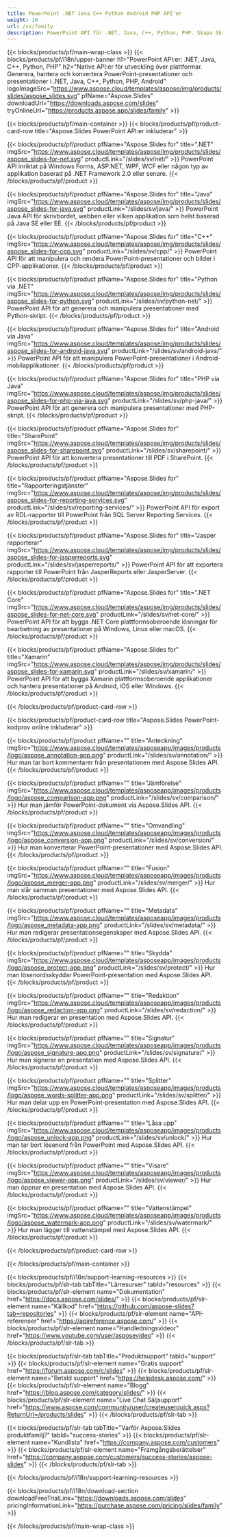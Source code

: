 ```yaml
---
title: PowerPoint .NET Java C++ Python Android PHP API'er
weight: 10
url: /sv/family
description: PowerPoint API för .NET, Java, C++, Python, PHP. Skapa Skriv Redigera Rendera Skriv ut PowerPoint PPT, PPTX, ODP. Exportera bilder i SSRS och JasperReports
---
```


{{< blocks/products/pf/main-wrap-class >}}
{{< blocks/products/pf/i18n/upper-banner h1="PowerPoint API:er: .NET, Java, C++, Python, PHP" h2="Native API:er för utveckling över plattformar. Generera, hantera och konvertera PowerPoint-presentationer och presentationer i .NET, Java, C++, Python, PHP, Android" logoImageSrc="https://www.aspose.cloud/templates/aspose/img/products/slides/aspose_slides.svg" pfName="Aspose.Slides" downloadUrl="https://downloads.aspose.com/slides" tryOnlineUrl="https://products.aspose.app/slides/family" >}}

{{< blocks/products/pf/main-container >}}
{{< blocks/products/pf/product-card-row title="Aspose.Slides PowerPoint API:er inkluderar" >}}

{{< blocks/products/pf/product pfName="Aspose.Slides for" title=".NET" imgSrc="https://www.aspose.cloud/templates/aspose/img/products/slides/aspose_slides-for-net.svg" productLink="/slides/sv/net/" >}}
PowerPoint API inriktat på Windows Forms, ASP.NET, WPF, WCF eller någon typ av applikation baserad på .NET Framework 2.0 eller senare.
{{< /blocks/products/pf/product >}}

{{< blocks/products/pf/product pfName="Aspose.Slides for" title="Java" imgSrc="https://www.aspose.cloud/templates/aspose/img/products/slides/aspose_slides-for-java.svg" productLink="/slides/sv/java/" >}}
PowerPoint Java API för skrivbordet, webben eller vilken applikation som helst baserad på Java SE eller EE.
{{< /blocks/products/pf/product >}}

{{< blocks/products/pf/product pfName="Aspose.Slides for" title="C++" imgSrc="https://www.aspose.cloud/templates/aspose/img/products/slides/aspose_slides-for-cpp.svg" productLink="/slides/sv/cpp/" >}}
PowerPoint API för att manipulera och rendera PowerPoint-presentationer och bilder i CPP-applikationer.
{{< /blocks/products/pf/product >}}

{{< blocks/products/pf/product pfName="Aspose.Slides for" title="Python via .NET" imgSrc="https://www.aspose.cloud/templates/aspose/img/products/slides/aspose_slides-for-python.svg" productLink="/slides/sv/python-net/" >}}
PowerPoint API för att generera och manipulera presentationer med Python-skript.
{{< /blocks/products/pf/product >}}

{{< blocks/products/pf/product pfName="Aspose.Slides for" title="Android via Java" imgSrc="https://www.aspose.cloud/templates/aspose/img/products/slides/aspose_slides-for-android-java.svg" productLink="/slides/sv/android-java/" >}}
PowerPoint API för att manipulera PowerPoint-presentationer i Android-mobilapplikationer.
{{< /blocks/products/pf/product >}}

{{< blocks/products/pf/product pfName="Aspose.Slides for" title="PHP via Java" imgSrc="https://www.aspose.cloud/templates/aspose/img/products/slides/aspose_slides-for-php-via-java.svg" productLink="/slides/sv/php-java/" >}}
PowerPoint API för att generera och manipulera presentationer med PHP-skript.
{{< /blocks/products/pf/product >}}

{{< blocks/products/pf/product pfName="Aspose.Slides for" title="SharePoint" imgSrc="https://www.aspose.cloud/templates/aspose/img/products/slides/aspose_slides-for-sharepoint.svg" productLink="/slides/sv/sharepoint/" >}}
PowerPoint API för att konvertera presentationer till PDF i SharePoint.
{{< /blocks/products/pf/product >}}

{{< blocks/products/pf/product pfName="Aspose.Slides for" title="Rapporteringstjänster" imgSrc="https://www.aspose.cloud/templates/aspose/img/products/slides/aspose_slides-for-reporting-services.svg" productLink="/slides/sv/reporting-services/" >}}
PowerPoint API för export av RDL-rapporter till PowerPoint från SQL Server Reporting Services.
{{< /blocks/products/pf/product >}}

{{< blocks/products/pf/product pfName="Aspose.Slides for" title="Jasper rapporterar" imgSrc="https://www.aspose.cloud/templates/aspose/img/products/slides/aspose_slides-for-jasperreports.svg" productLink="/slides/sv/jasperreports/" >}}
PowerPoint API för att exportera rapporter till PowerPoint från JasperReports eller JasperServer.
{{< /blocks/products/pf/product >}}

{{< blocks/products/pf/product pfName="Aspose.Slides for" title=".NET Core" imgSrc="https://www.aspose.cloud/templates/aspose/img/products/slides/aspose_slides-for-net-core.svg" productLink="/slides/sv/net-core/" >}}
PowerPoint API för att bygga .NET Core plattformsoberoende lösningar för bearbetning av presentationer på Windows, Linux eller macOS.
{{< /blocks/products/pf/product >}}

{{< blocks/products/pf/product pfName="Aspose.Slides for" title="Xamarin" imgSrc="https://www.aspose.cloud/templates/aspose/img/products/slides/aspose_slides-for-xamarin.svg" productLink="/slides/sv/xamarin/" >}}
PowerPoint API för att bygga Xamarin plattformsoberoende applikationer och hantera presentationer på Android, iOS eller Windows.
{{< /blocks/products/pf/product >}}

{{< /blocks/products/pf/product-card-row >}}

{{< blocks/products/pf/product-card-row title="Aspose.Slides PowerPoint-kodprov online inkluderar" >}}

{{< blocks/products/pf/product pfName="" title="Anteckning" imgSrc="https://www.aspose.cloud/templates/asposeapp/images/products/logo/aspose_annotation-app.png" productLink="/slides/sv/annotation/" >}}
Hur man tar bort kommentarer från presentationen med Aspose.Slides API.
{{< /blocks/products/pf/product >}}

{{< blocks/products/pf/product pfName="" title="Jämförelse" imgSrc="https://www.aspose.cloud/templates/asposeapp/images/products/logo/aspose_comparison-app.png" productLink="/slides/sv/comparison/" >}}
Hur man jämför PowerPoint-dokument via Aspose.Slides API.
{{< /blocks/products/pf/product >}}

{{< blocks/products/pf/product pfName="" title="Omvandling" imgSrc="https://www.aspose.cloud/templates/asposeapp/images/products/logo/aspose_conversion-app.png" productLink="/slides/sv/conversion/" >}}
Hur man konverterar PowerPoint-presentationer med Aspose.Slides API.
{{< /blocks/products/pf/product >}}

{{< blocks/products/pf/product pfName="" title="Fusion" imgSrc="https://www.aspose.cloud/templates/asposeapp/images/products/logo/aspose_merger-app.png" productLink="/slides/sv/merger/" >}}
Hur man slår samman presentationer med Aspose.Slides API.
{{< /blocks/products/pf/product >}}

{{< blocks/products/pf/product pfName="" title="Metadata" imgSrc="https://www.aspose.cloud/templates/asposeapp/images/products/logo/aspose_metadata-app.png" productLink="/slides/sv/metadata/" >}}
Hur man redigerar presentationsegenskaper med Aspose.Slides API.
{{< /blocks/products/pf/product >}}

{{< blocks/products/pf/product pfName="" title="Skydda" imgSrc="https://www.aspose.cloud/templates/asposeapp/images/products/logo/aspose_protect-app.png" productLink="/slides/sv/protect/" >}}
Hur man lösenordsskyddar PowerPoint-presentation med Aspose.Slides API.
{{< /blocks/products/pf/product >}}

{{< blocks/products/pf/product pfName="" title="Redaktion" imgSrc="https://www.aspose.cloud/templates/asposeapp/images/products/logo/aspose_redaction-app.png" productLink="/slides/sv/redaction/" >}}
Hur man redigerar en presentation med Aspose.Slides API.
{{< /blocks/products/pf/product >}}

{{< blocks/products/pf/product pfName="" title="Signatur" imgSrc="https://www.aspose.cloud/templates/asposeapp/images/products/logo/aspose_signature-app.png" productLink="/slides/sv/signature/" >}}
Hur man signerar en presentation med Aspose.Slides API.
{{< /blocks/products/pf/product >}}

{{< blocks/products/pf/product pfName="" title="Splitter" imgSrc="https://www.aspose.cloud/templates/asposeapp/images/products/logo/aspose_words-splitter-app.png" productLink="/slides/sv/splitter/" >}}
Hur man delar upp en PowerPoint-presentation med Aspose.Slides API.
{{< /blocks/products/pf/product >}}

{{< blocks/products/pf/product pfName="" title="Låsa upp" imgSrc="https://www.aspose.cloud/templates/asposeapp/images/products/logo/aspose_unlock-app.png" productLink="/slides/sv/unlock/" >}}
Hur man tar bort lösenord från PowerPoint med Aspose.Slides API.
{{< /blocks/products/pf/product >}}

{{< blocks/products/pf/product pfName="" title="Visare" imgSrc="https://www.aspose.cloud/templates/asposeapp/images/products/logo/aspose_viewer-app.png" productLink="/slides/sv/viewer/" >}}
Hur man öppnar en presentation med Aspose.Slides API.
{{< /blocks/products/pf/product >}}

{{< blocks/products/pf/product pfName="" title="Vattenstämpel" imgSrc="https://www.aspose.cloud/templates/asposeapp/images/products/logo/aspose_watermark-app.png" productLink="/slides/sv/watermark/" >}}
Hur man lägger till vattenstämpel med Aspose.Slides API.
{{< /blocks/products/pf/product >}}

{{< /blocks/products/pf/product-card-row >}}

{{< /blocks/products/pf/main-container >}}

{{< blocks/products/pf/i18n/support-learning-resources >}}
{{< blocks/products/pf/slr-tab tabTitle="Lärresurser" tabId="resources" >}}
{{< blocks/products/pf/slr-element name="Dokumentation" href="https://docs.aspose.com/slides/" >}}
{{< blocks/products/pf/slr-element name="Källkod" href="https://github.com/aspose-slides?tab=repositories" >}}
{{< blocks/products/pf/slr-element name="API-referenser" href="https://apireference.aspose.com/" >}}
{{< blocks/products/pf/slr-element name="Handledningsvideor" href="https://www.youtube.com/user/asposevideo" >}}
{{< /blocks/products/pf/slr-tab >}}

{{< blocks/products/pf/slr-tab tabTitle="Produktsupport" tabId="support" >}}
{{< blocks/products/pf/slr-element name="Gratis support" href="https://forum.aspose.com/c/slides" >}}
{{< blocks/products/pf/slr-element name="Betald support" href="https://helpdesk.aspose.com/" >}}
{{< blocks/products/pf/slr-element name="Blogg" href="https://blog.aspose.com/category/slides/" >}}
{{< blocks/products/pf/slr-element name="Live Chat Säljsupport" href="https://www.aspose.com/community/user/createuserquick.aspx?ReturnUrl=/products/slides" >}}
{{< /blocks/products/pf/slr-tab >}}

{{< blocks/products/pf/slr-tab tabTitle="Varför Aspose.Slides produktfamilj?" tabId="success-stories" >}}
{{< blocks/products/pf/slr-element name="Kundlista" href="https://company.aspose.com/customers" >}}
{{< blocks/products/pf/slr-element name="Framgångsberättelser" href="https://company.aspose.com/customers/success-stories/aspose-slides" >}}
{{< /blocks/products/pf/slr-tab >}}

{{< /blocks/products/pf/i18n/support-learning-resources >}}

{{< blocks/products/pf/i18n/download-section downloadFreeTrialLink="https://downloads.aspose.com/slides" pricingInformationLink="https://purchase.aspose.com/pricing/slides/family" >}}

{{< /blocks/products/pf/main-wrap-class >}}